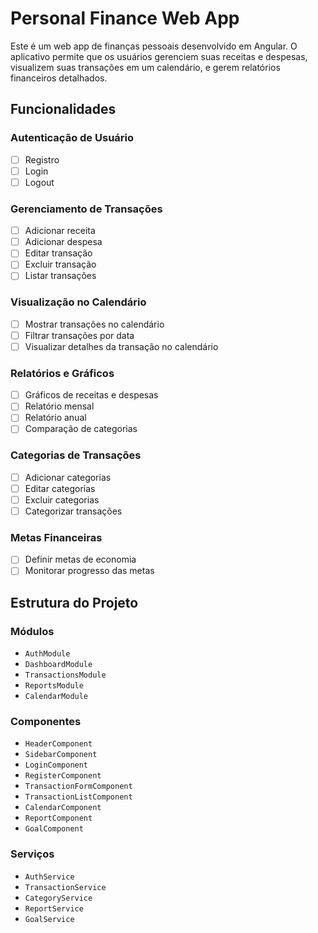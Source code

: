 # Personal Finance Web App

Este é um web app de finanças pessoais desenvolvido em Angular. O aplicativo permite que os usuários gerenciem suas receitas e despesas, visualizem suas transações em um calendário, e gerem relatórios financeiros detalhados.

## Funcionalidades

### Autenticação de Usuário

- [ ] Registro
- [ ] Login
- [ ] Logout

### Gerenciamento de Transações

- [ ] Adicionar receita
- [ ] Adicionar despesa
- [ ] Editar transação
- [ ] Excluir transação
- [ ] Listar transações

### Visualização no Calendário

- [ ] Mostrar transações no calendário
- [ ] Filtrar transações por data
- [ ] Visualizar detalhes da transação no calendário

### Relatórios e Gráficos

- [ ] Gráficos de receitas e despesas
- [ ] Relatório mensal
- [ ] Relatório anual
- [ ] Comparação de categorias

### Categorias de Transações

- [ ] Adicionar categorias
- [ ] Editar categorias
- [ ] Excluir categorias
- [ ] Categorizar transações

### Metas Financeiras

- [ ] Definir metas de economia
- [ ] Monitorar progresso das metas

## Estrutura do Projeto

### Módulos

- `AuthModule`
- `DashboardModule`
- `TransactionsModule`
- `ReportsModule`
- `CalendarModule`

### Componentes

- `HeaderComponent`
- `SidebarComponent`
- `LoginComponent`
- `RegisterComponent`
- `TransactionFormComponent`
- `TransactionListComponent`
- `CalendarComponent`
- `ReportComponent`
- `GoalComponent`

### Serviços

- `AuthService`
- `TransactionService`
- `CategoryService`
- `ReportService`
- `GoalService`
